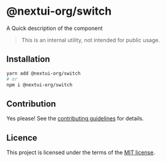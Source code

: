 # @nextui-org/switch

A Quick description of the component

> This is an internal utility, not intended for public usage.

## Installation

```sh
yarn add @nextui-org/switch
# or
npm i @nextui-org/switch
```

## Contribution

Yes please! See the
[contributing guidelines](https://github.com/nextui-org/nextui/blob/master/CONTRIBUTING.md)
for details.

## Licence

This project is licensed under the terms of the
[MIT license](https://github.com/nextui-org/nextui/blob/master/LICENSE).
